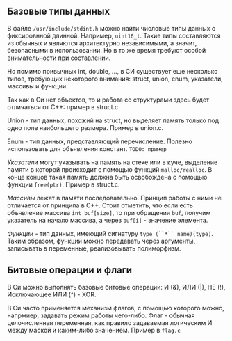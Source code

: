 ## Базовые типы данных

В файле `/usr/include/stdint.h` можно найти числовые типы данных с
фиксировнной длинной. Например, `uint16_t`. Такие типы составляются из
обычных и являются архитектурно независимыми, а значит, безопасными
в использовании. Но в то же время требуют особой внимательности при
составлении.

Но помимо привычных int, double, ..., в СИ существует еще несколько типов,
требующих некоторого внимания: struct, union, enum, указатели, массивы и
функции.

Так как в Си нет объектов, то и работа со структурами здесь будет отличаться
от C++: пример в struct.c

Union - тип данных, похожий на struct, но выделяет память только под одно
поле наибольшего размера. Пример в union.c.

Enum - тип данных, представляющий перечисление. Полезно использовать для
объявления констант. `TODO: пример`

_Указатели_ могут указывать на память на стеке или в куче, выделение памяти
в которой происходит с помощью функций `malloc/realloc`. В конце концов
такая память должна быть освобождена с помощью функции `free(ptr)`. Пример
в struct.c.

_Массивы_ лежат в памяти последовательно. Принцип работы с ними не отличается
от принципа в C++. Стоит отметить, что если есть объявление массива
`int buf[size]`, то при обращении `buf`, получим указатель на начало
массива, а через `buf[i]` - значение элемента.

_Функции_ - тип данных, имеющий сигнатуру `type (``*`` name)(type)`.
Таким образом, функции можно передавать через аргументы, записывать
в переменные, реализовывать полиморфизм.

## Битовые операции и флаги

В Си можно выполнять базовые битовые операции: И (&), ИЛИ (|), НЕ (!),
Исключающее ИЛИ (^) - XOR. 

В Си часто применяется механизм флагов, с помощью которого можно, напрмиер,
задавать режим работы чего-либо. Флаг - обычная целочисленная переменная,
как правило задаваемая логическим И между маской и каким-либо значением.
Пример в `flag.c`
